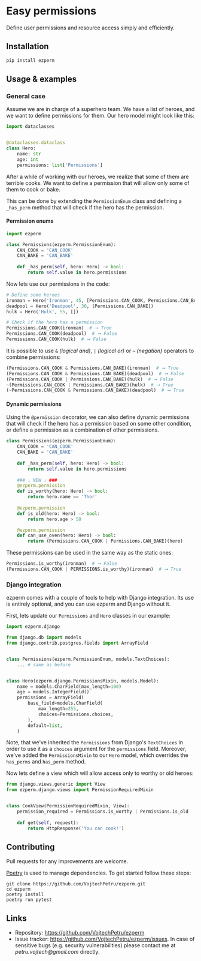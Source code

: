 # Easy permissions
Define user permissions and resource access simply and efficiently.

## Installation
```bash
pip install ezperm
```

## Usage & examples
### General case
Assume we are in charge of a superhero team. We have a list of heroes, and we want to define permissions for them.
Our hero model might look like this:
```python
import dataclasses


@dataclasses.dataclass
class Hero:
    name: str
    age: int
    permissions: list['Permissions']
```
After a while of working with our heroes, we realize that some of them are terrible cooks. We want to define a permission
that will allow only some of them to cook or bake. 

This can be done by extending the `PermissionEnum` class and defining a `_has_perm`
method that will check if the hero has the permission.
#### Permission enums
```python
import ezperm

class Permissions(ezperm.PermissionEnum):
    CAN_COOK = 'CAN_COOK'
    CAN_BAKE = 'CAN_BAKE'
    
    def _has_perm(self, hero: Hero) -> bool:
        return self.value in hero.permissions
```
Now lets use our permissions in the code:
```python
# Define some heroes
ironman = Hero('Ironman', 45, [Permissions.CAN_COOK, Permissions.CAN_BAKE])
deadpool = Hero('Deadpool', 30, [Permissions.CAN_BAKE])
hulk = Hero('Hulk', 55, [])

# Check if the hero has a permission
Permissions.CAN_COOK(ironman)  # ➞ True
Permissions.CAN_COOK(deadpool)  # ➞ False
Permissions.CAN_COOK(hulk)  # ➞ False
```
It is possible to use `&` _(logical and)_, `|` _(logical or)_ or `~` _(negation)_ operators to combine permissions:
```python
(Permissions.CAN_COOK & Permissions.CAN_BAKE)(ironman)  # ➞ True
(Permissions.CAN_COOK & Permissions.CAN_BAKE)(deadpool)  # ➞ False
(Permissions.CAN_COOK | Permissions.CAN_BAKE)(hulk)  # ➞ False
~(Permissions.CAN_COOK | Permissions.CAN_BAKE)(hulk)  # ➞ True
(~Permissions.CAN_COOK & Permissions.CAN_BAKE)(deadpool)  # ➞ True
```

#### Dynamic permissions
Using the `@permission` decorator, we can also define dynamic permissions that will check if the hero has a permission based on some other condition, or define a permission as a combination of other permissions.
```python
class Permissions(ezperm.PermissionEnum):
    CAN_COOK = 'CAN_COOK'
    CAN_BAKE = 'CAN_BAKE'
    
    def _has_perm(self, hero: Hero) -> bool:
        return self.value in hero.permissions
    
    ### ↓ NEW ↓ ###
    @ezperm.permission
    def is_worthy(hero: Hero) -> bool:
        return hero.name == 'Thor'
    
    @ezperm.permission
    def is_old(hero: Hero) -> bool:
        return hero.age > 50

    @ezperm.permission
    def can_use_oven(hero: Hero) -> bool:
        return (Permissions.CAN_COOK | Permissions.CAN_BAKE)(hero)
```
These permissions can be used in the same way as the static ones:
```python
Permissions.is_worthy(ironman)  # ➞ False
(Permissions.CAN_COOK | PERMISSIONS.is_worthy)(ironman)  # ➞ True
```


### Django integration
ezperm comes with a couple of tools to help with Django integration. Its use is entirely optional, and you can use ezperm and Django without it.

First, lets update our `Permissions` and `Hero` classes in our example:
```python
import ezperm.django

from django.db import models
from django.contrib.postgres.fields import ArrayField


class Permissions(ezperm.PermissionEnum, models.TextChoices):
    ... # same as before


class Hero(ezperm.django.PermissionsMixin, models.Model):
    name = models.CharField(max_length=100)
    age = models.IntegerField()
    permissions = ArrayField(
        base_field=models.CharField(
            max_length=255,
            choices=Permissions.choices,
        ),
        default=list,
    )
```
Note, that we've inherited the `Permissions` from Django's `TextChoices` in order to use it as a `choices` argument for the `permissions` field.
Moreover, we've added the `PermissionsMixin` to our `Hero` model, which overrides the `has_perms` and `has_perm` method.

Now lets define a view which will allow access only to worthy or old heroes:
```python
from django.views.generic import View
from ezperm.django.views import PermissionRequiredMixin


class CookView(PermissionRequiredMixin, View):
    permission_required = Permissions.is_worthy | Permissions.is_old
    
    def get(self, request):
        return HttpResponse('You can cook!')
```


## Contributing
Pull requests for any improvements are welcome.

[Poetry](https://github.com/sdispater/poetry) is used to manage dependencies.
To get started follow these steps:

```shell
git clone https://github.com/VojtechPetru/ezperm.git
cd ezperm
poetry install
poetry run pytest
```

## Links
- Repository: https://github.com/VojtechPetru/ezperm
- Issue tracker: https://github.com/VojtechPetru/ezperm/issues. 
In case of sensitive bugs (e.g. security vulnerabilities) please contact me at _petru.vojtech@gmail.com_ directly.



